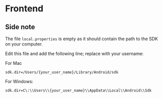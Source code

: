 # Frontend



## Side note

The file `local.properties` is empty as it should contain the path to the SDK on your computer.

Edit this file and add the following line; replace with your username:

For Mac
```
sdk.dir=/Users/{your_user_name}/Library/Android/sdk
```

For Windows:
```
sdk.dir=C\:\\Users\\{your_user_name}\\AppData\\Local\\Android\\Sdk
```